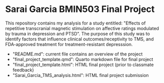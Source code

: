 # Sarai Garcia BMIN503 Final Project

This repository contains my analysis for a study entitled: "Effects of repetitive transcranial magnetic stimulation on affective ratings modulated by trauma in depression and PTSD". The purpose of this study was to identify factors that influence clinical outcomes/receptivity to TMS, and FDA-approved treatment for treatment-resistant depresssion. 

- "README.md": current file contains an overview of the project
- "final_project_template.qmd": Quarto markdown file for final project
- "final_project_template.html": HTML final project (prior to classmate feedback)
- "Sarai_Garcia_TMS_analysis.html": HTML final project submission
